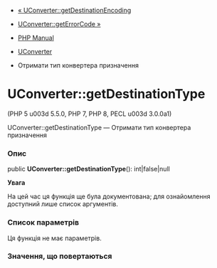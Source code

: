- [«
UConverter::getDestinationEncoding](uconverter.getdestinationencoding.md)
- [UConverter::getErrorCode »](uconverter.geterrorcode.md)

- [PHP Manual](index.md)
- [UConverter](class.uconverter.md)
- Отримати тип конвертера призначення

# UConverter::getDestinationType

(PHP 5 u003d 5.5.0, PHP 7, PHP 8, PECL u003d 3.0.0a1)

UConverter::getDestinationType — Отримати тип конвертера призначення

### Опис

public **UConverter::getDestinationType**(): int\|false\|null

**Увага**

На цей час ця функція ще була документована; для
ознайомлення доступний лише список аргументів.

### Список параметрів

Ця функція не має параметрів.

### Значення, що повертаються

